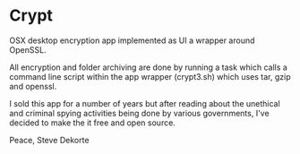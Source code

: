 Crypt
=====

OSX desktop encryption app implemented as UI a wrapper around OpenSSL. 

All encryption and folder archiving are done by running a task which calls a command line script within the app wrapper (crypt3.sh) which uses tar, gzip and openssl.

I sold this app for a number of years but after reading about the unethical and criminal spying activities being done by various governments, I've decided to make the it free and open source. 

Peace,
Steve Dekorte
